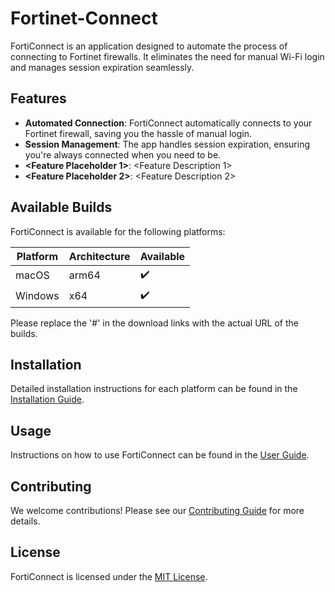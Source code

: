 # Fortinet-Connect

FortiConnect is an application designed to automate the process of connecting to Fortinet firewalls. It eliminates the need for manual Wi-Fi login and manages session expiration seamlessly.

## Features

- **Automated Connection**: FortiConnect automatically connects to your Fortinet firewall, saving you the hassle of manual login.
- **Session Management**: The app handles session expiration, ensuring you're always connected when you need to be.
- **<Feature Placeholder 1>**: <Feature Description 1>
- **<Feature Placeholder 2>**: <Feature Description 2>

## Available Builds

FortiConnect is available for the following platforms:

<!-- - **Windows**: [Download Link](#)
- **macOS**: [Download Link](#)
- **Linux**: [Download Link](#) -->

| Platform | Architecture | Available |
| -------- | ------------ | --------- |
| macOS    | arm64        | :heavy_check_mark: |
| Windows  | x64          | :heavy_check_mark: |

Please replace the '#' in the download links with the actual URL of the builds.

## Installation

Detailed installation instructions for each platform can be found in the [Installation Guide](INSTALLATION.md).

## Usage

Instructions on how to use FortiConnect can be found in the [User Guide](USER_GUIDE.md).

## Contributing

We welcome contributions! Please see our [Contributing Guide](CONTRIBUTING.md) for more details.

## License

FortiConnect is licensed under the [MIT License](LICENSE).